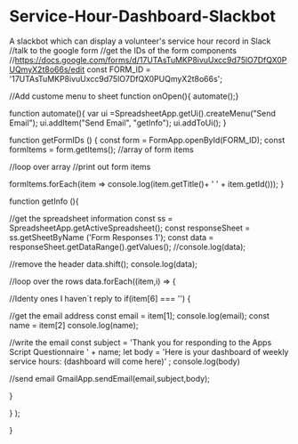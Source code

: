 # Service-Hour-Dashboard-Slackbot
A slackbot which can display a volunteer's service hour record in Slack
//talk to the google form
//get the IDs of the form components
//https://docs.google.com/forms/d/17UTAsTuMKP8ivuUxcc9d75lO7DfQX0PUQmyX2t8o66s/edit
const FORM_ID = '17UTAsTuMKP8ivuUxcc9d75lO7DfQX0PUQmyX2t8o66s';

//Add custome menu to sheet
function onOpen(){ automate();}

function automate(){
  var ui =SpreadsheetApp.getUi().createMenu("Send Email");
  ui.addItem("Send Email", "getInfo");
  ui.addToUi();
}

function getFormIDs () {
  const form = FormApp.openById(FORM_ID);
  const formItems = form.getItems(); //array of form items

//loop over array
//print out form items

formItems.forEach(item => console.log(item.getTitle()+ ' ' + item.getId()));
}


function getInfo (){

//get the spreadsheet information
const ss = SpreadsheetApp.getActiveSpreadsheet();
const responseSheet = ss.getSheetByName ('Form Responses 1');
const data = responseSheet.getDataRange().getValues();
//console.log(data);

//remove the header
data.shift();
console.log(data);

//loop over the rows
data.forEach((item,i) => {

//Identy ones I haven´t reply to
if(item[6] === '') {

//get the email address
const email = item[1];
console.log(email);
const name = item[2]
console.log(name);

//write the email
const subject = 'Thank you for responding to the Apps Script Questionnaire ' + name;
let body = 'Here is your dashboard of weekly service hours: (dashboard will come here)' ;
console.log(body)

//send email
GmailApp.sendEmail(email,subject,body);

}

} );

}
